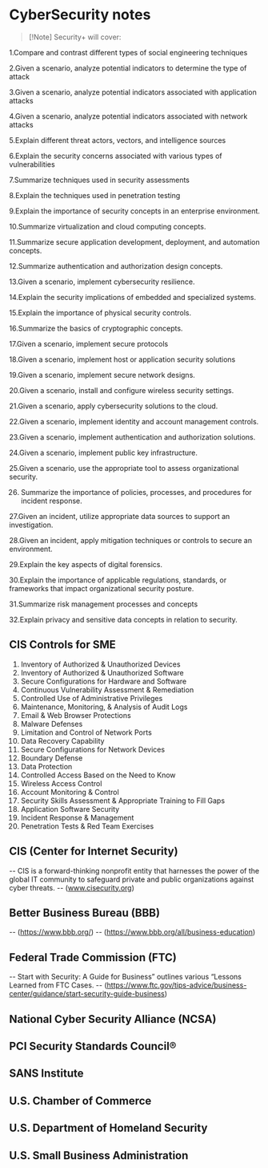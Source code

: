 # CyberSecurity notes

 > [!Note] Security+ will cover:

1.Compare and contrast different types of social engineering techniques

2.Given a scenario, analyze potential indicators to determine the type of attack

3.Given a scenario, analyze potential indicators associated with application attacks

4.Given a scenario, analyze potential indicators associated with network attacks

5.Explain different threat actors, vectors, and intelligence sources

6.Explain the security concerns associated with various types of vulnerabilities

7.Summarize techniques used in security assessments

8.Explain the techniques used in penetration testing

9.Explain the importance of security concepts in an enterprise environment. 

10.Summarize virtualization and cloud computing concepts. 

11.Summarize secure application development, deployment, and automation concepts. 

12.Summarize authentication and authorization design concepts. 

13.Given a scenario, implement cybersecurity resilience. 

14.Explain the security implications of embedded and specialized systems. 

15.Explain the importance of physical security controls. 

16.Summarize the basics of cryptographic concepts. 

17.Given a scenario, implement secure protocols 

18.Given a scenario, implement host or application security solutions 

19.Given a scenario, implement secure network designs. 

20.Given a scenario, install and configure wireless security settings. 

21.Given a scenario, apply cybersecurity solutions to the cloud. 

22.Given a scenario, implement identity and account management controls. 

23.Given a scenario, implement authentication and authorization solutions. 

24.Given a scenario, implement public key infrastructure. 

25.Given a scenario, use the appropriate tool to assess organizational security.

26. Summarize the importance of policies, processes, and procedures for incident response. 

27.Given an incident, utilize appropriate data sources to support an investigation. 

28.Given an incident, apply mitigation techniques or controls to secure an environment. 

29.Explain the key aspects of digital forensics. 

30.Explain the importance of applicable regulations, standards, or frameworks that impact organizational security posture. 

31.Summarize risk management processes and concepts 

32.Explain privacy and sensitive data concepts in relation to security. 

## CIS Controls for SME

1. Inventory of Authorized & Unauthorized Devices
2. Inventory of Authorized & Unauthorized Software
3. Secure Configurations for Hardware and Software
4. Continuous Vulnerability Assessment & Remediation
5. Controlled Use of Administrative Privileges
6. Maintenance, Monitoring, & Analysis of Audit Logs
7. Email & Web Browser Protections
8. Malware Defenses
9. Limitation and Control of Network Ports
10. Data Recovery Capability
11. Secure Configurations for Network Devices
12. Boundary Defense
13. Data Protection
14. Controlled Access Based on the Need to Know
15. Wireless Access Control
16. Account Monitoring & Control
17. Security Skills Assessment & Appropriate Training to Fill Gaps
18. Application Software Security
19. Incident Response & Management
20. Penetration Tests & Red Team Exercises


## CIS (Center for Internet Security)
-- CIS is a forward-thinking nonprofit entity that harnesses the power of the global IT community to safeguard private and public organizations against cyber threats.
-- (www.cisecurity.org)

## Better Business Bureau (BBB)
-- (https://www.bbb.org/)
-- (https://www.bbb.org/all/business-education)

## Federal Trade Commission (FTC)
-- Start with Security: A Guide for Business” outlines various “Lessons Learned from FTC Cases.
-- (https://www.ftc.gov/tips-advice/business-center/guidance/start-security-guide-business)

## National Cyber Security Alliance (NCSA)

## PCI Security Standards Council®

## SANS Institute

## U.S. Chamber of Commerce

## U.S. Department of Homeland Security

## U.S. Small Business Administration
